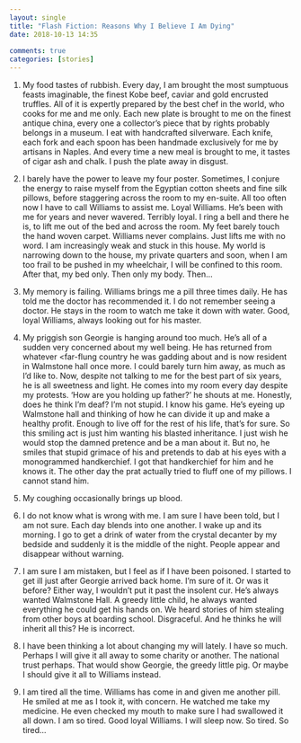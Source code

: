 ```yaml
---  
layout: single  
title: "Flash Fiction: Reasons Why I Believe I Am Dying"  
date: 2018-10-13 14:35  
  
comments: true  
categories: [stories]  
---  
```


1. My food tastes of rubbish. Every day, I am brought the most sumptuous feasts imaginable, the finest Kobe beef, caviar and gold encrusted truffles. All of it is expertly prepared by the best chef in the world, who cooks for me and me only. Each new plate is brought to me on the finest antique china, every one a collector’s piece that by rights probably belongs in a museum. I eat with handcrafted silverware. Each knife, each fork and each spoon has been handmade exclusively for me by artisans in Naples. And every time a new meal is brought to me, it tastes of cigar ash and chalk. I push the plate away in disgust.  

<!--more-->    
2. I barely have the power to leave my four poster. Sometimes, I conjure the energy to raise myself from the Egyptian cotton sheets and fine silk pillows, before staggering across the room to my en-suite.  All too often now I have to call Williams to assist me. Loyal Williams. He’s been with me for years and never wavered. Terribly loyal. I ring a bell and there he is, to lift me out of the bed and across the room. My feet barely touch the hand woven carpet. Williams never complains. Just lifts me with no word. I am increasingly weak and stuck in this house. My world is narrowing down to the house, my private quarters and soon, when I am too frail to be pushed in my wheelchair, I will be confined to this room. After that, my bed only. Then only my body. Then...  

3. My memory is failing. Williams brings me a pill three times daily. He has told me the doctor has recommended it. I do not remember seeing a doctor. He stays in the room to watch me take it down with water. Good, loyal Williams, always looking out for his master.  


4. My priggish son Georgie is hanging around too much. He’s all of a sudden very concerned about my well being. He has returned from whatever <far-flung country he was gadding about and is now resident in Walmstone hall once more. I could barely turn him away, as much as I’d like to. Now, despite not talking to me for the best part of six years, he is all sweetness and light. He comes into my room every day despite my protests. ‘How are you holding up father?’ he shouts at me. Honestly, does he think I’m deaf? I’m not stupid. I know his game. He’s eyeing up Walmstone hall and thinking of how he can divide it up and make a healthy profit. Enough to live off for the rest of his life, that’s for sure. So this smiling act is just him wanting his blasted inheritance. I just wish he would stop the damned pretence and be a man about it. But no, he smiles that stupid grimace of his and pretends to dab at his eyes with a monogrammed handkerchief. I got that handkerchief for him and he knows it. The other day the prat actually tried to fluff one of my pillows. I cannot stand him.  

5. My coughing occasionally brings up blood.  

6. I do not know what is wrong with me. I am sure I have been told, but I am not sure. Each day blends into one another. I wake up and its morning. I go to get a drink of water from the crystal decanter by my bedside and suddenly it is the middle of the night. People appear and disappear without warning.  

7. I am sure I am mistaken, but I feel as if I have been poisoned. I started to get ill just after Georgie arrived back home. I’m sure of it. Or was it before? Either way, I wouldn’t put it past the insolent cur. He’s always wanted Walmstone Hall. A greedy little child, he always wanted everything he could get his hands on. We heard stories of him stealing from other boys at boarding school. Disgraceful. And he thinks he will inherit all this? He is incorrect.  

8. I have been thinking a lot about changing my will lately. I have so much. Perhaps I will give it all away to some charity or another. The national trust perhaps. That would show Georgie, the greedy little pig. Or maybe I should give it all to Williams instead.   

9. I am tired all the time. Williams has come in and given me another pill. He smiled at me as I took it, with concern. He watched me take my medicine. He even checked my mouth to make sure I had swallowed it all down. I am so tired. Good loyal Williams. I will sleep now. So tired. So tired...  
